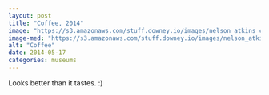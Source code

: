 ```yaml
---
layout: post
title: "Coffee, 2014"
image: "https://s3.amazonaws.com/stuff.downey.io/images/nelson_atkins_coffee.jpg"
image-med: "https://s3.amazonaws.com/stuff.downey.io/images/nelson_atkins_coffee-750.jpg"
alt: "Coffee"
date: 2014-05-17
categories: museums
---
```


Looks better than it tastes. :)
